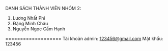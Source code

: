 DANH SÁCH THÀNH VIÊN NHÓM 2: 
1. Lương Nhất Phi
2. Đặng Minh Châu
3. Nguyễn Ngọc Cẩm Hạnh

===================
Tài khoản admin: 123456@gmail.com
Mật khẩu: 123456
